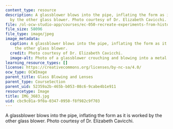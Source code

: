 ```yaml
---
content_type: resource
description: A glassblower blows into the pipe, inflating the form as it is worked
  by the other glass blower. Photo courtesy of Dr. Elizabeth Cavicchi.
file: /ol-ocw-studio-app/courses/ec-050-recreate-experiments-from-history-inform-the-future-from-the-past-galileo-january-iap-2010/cbc9c01a9f0a03470950f8f982c9f703_IMG_3683.jpg
file_size: 58096
file_type: image/jpeg
image_metadata:
  caption: A glassblower blows into the pipe, inflating the form as it is worked by
    the other glass blower.
  credit: Photo courtesy of Dr. Elizabeth Cavicchi.
  image-alt: Photo of a glassblower crouching and blowing into a metal pipe.
learning_resource_types: []
license: https://creativecommons.org/licenses/by-nc-sa/4.0/
ocw_type: OCWImage
parent_title: Glass Blowing and Lenses
parent_type: CourseSection
parent_uid: 52359a2b-465b-b053-08c6-9cabe4b1e911
resourcetype: Image
title: IMG_3683.jpg
uid: cbc9c01a-9f0a-0347-0950-f8f982c9f703
---
```

A glassblower blows into the pipe, inflating the form as it is worked by the other glass blower. Photo courtesy of Dr. Elizabeth Cavicchi.